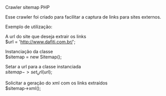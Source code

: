 Crawler sitemap PHP

Esse crawler foi criado para facilitar a captura de links para sites externos.


Exemplo de utilização:

A url do site que deseja extrair os links<br/>
$url = 'http://www.dafiti.com.br/';

Instanciação da classe<br/>
$sitemap = new Sitemap();

Setar a url para a classe instanciada<br/>
$sitemap->set_url($url);

Solicitar a geração do xml com os links extraídos<br/>
$sitemap->xml();
